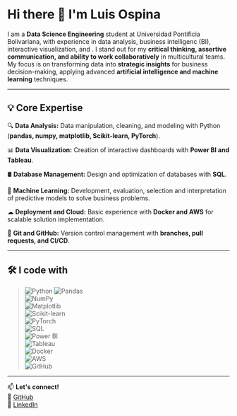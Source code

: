 # Hi there 👋 I'm **Luis Ospina**

I am a **Data Science Engineering** student at Universidad Pontificia Bolivariana, with experience in data analysis, business intelligenc (BI), interactive visualization, and . I stand out for my **critical thinking, assertive communication, and ability to work collaboratively** in multicultural teams. My focus is on transforming data into **strategic insights** for business decision-making, applying advanced **artificial intelligence and machine learning** techniques.

---

## 💡 Core Expertise

🔍 **Data Analysis:** Data manipulation, cleaning, and modeling with Python (**pandas, numpy, matplotlib, Scikit-learn, PyTorch**).

📊 **Data Visualization:** Creation of interactive dashboards with **Power BI and Tableau**.

🛢 **Database Management:** Design and optimization of databases with **SQL**.

🤖 **Machine Learning:** Development, evaluation, selection and interpretation of predictive models to solve business problems.

☁ **Deployment and Cloud:** Basic experience with **Docker and AWS** for scalable solution implementation.

📌 **Git and GitHub:** Version control management with **branches, pull requests, and CI/CD**.

---

## 🛠 I code with
> ![Python](https://img.shields.io/badge/-Python-3776AB?style=for-the-badge&logo=python&logoColor=white)
> ![Pandas](https://img.shields.io/badge/-Pandas-150458?style=for-the-badge&logo=pandas&logoColor=white)  
> ![NumPy](https://img.shields.io/badge/-NumPy-013243?style=for-the-badge&logo=numpy&logoColor=white)  
> ![Matplotlib](https://img.shields.io/badge/-Matplotlib-11557c?style=for-the-badge&logo=python&logoColor=white)  
> ![Scikit-learn](https://img.shields.io/badge/-Scikit%20Learn-F7931E?style=for-the-badge&logo=scikit-learn&logoColor=white)  
> ![PyTorch](https://img.shields.io/badge/-PyTorch-EE4C2C?style=for-the-badge&logo=pytorch&logoColor=white)  
> ![SQL](https://img.shields.io/badge/-PostgreSQL-336791?style=for-the-badge&logo=postgresql&logoColor=white)  
> ![Power BI](https://img.shields.io/badge/-Power%20BI-F2C811?style=for-the-badge&logo=powerbi&logoColor=black)  
> ![Tableau](https://img.shields.io/badge/-Tableau-E97627?style=for-the-badge&logo=tableau&logoColor=white)  
> ![Docker](https://img.shields.io/badge/-Docker-2496ED?style=for-the-badge&logo=docker&logoColor=white)  
> ![AWS](https://img.shields.io/badge/-AWS-232F3E?style=for-the-badge&logo=amazon-aws&logoColor=white)  
> ![GitHub](https://img.shields.io/badge/-GitHub-181717?style=for-the-badge&logo=github&logoColor=white)  


---

📫 **Let's connect!**  
🔗 [GitHub](https://github.com/lfo)  
🔗 [LinkedIn](https://www.linkedin.com/in/lfo)
<!--
**1210-lof/1210-lof** is a ✨ _special_ ✨ repository because its `README.md` (this file) appears on your GitHub profile.

Here are some ideas to get you started:

- 🔭 I’m currently working on ...
- 🌱 I’m currently learning ...
- 👯 I’m looking to collaborate on ...
- 🤔 I’m looking for help with ...
- 💬 Ask me about ...
- 📫 How to reach me: ...
- 😄 Pronouns: ...
- ⚡ Fun fact: ...
-->

